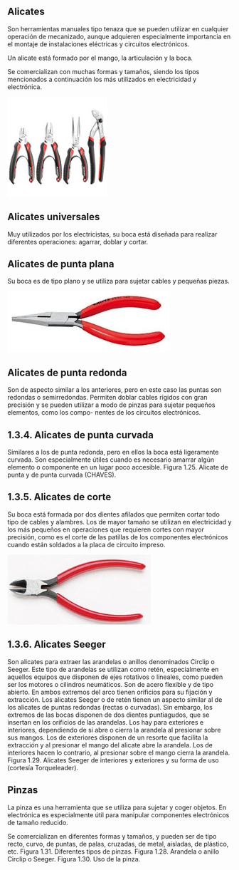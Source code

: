 ## Alicates

Son herramientas manuales tipo tenaza que se pueden utilizar en cualquier operación de mecanizado, aunque adquieren especialmente importancia en el montaje de instalaciones eléctricas y circuitos electrónicos.

Un alicate está formado por el mango, la articulación y la boca.

Se comercializan con muchas formas y tamaños, siendo los tipos mencionados a continuación los más utilizados en electricidad y electrónica.

![](img/2023-05-19-08-08-31.png)

## Alicates universales
Muy utilizados por los electricistas, su boca está diseñada para realizar
diferentes operaciones: agarrar, doblar y cortar.
## Alicates de punta plana
Su boca es de tipo plano y se utiliza para sujetar cables y pequeñas
piezas.

![](img/2023-05-19-08-06-46.png)

## Alicates de punta redonda

Son de aspecto similar a los anteriores, pero en este caso las puntas son
redondas o semirredondas.
Permiten doblar cables rígidos con gran precisión y se pueden utilizar
a modo de pinzas para sujetar pequeños elementos, como los compo-
nentes de los circuitos electrónicos.

## 1.3.4. Alicates de punta curvada

Similares a los de punta redonda, pero en ellos la boca está ligeramente
curvada.
Son especialmente útiles cuando es necesario amarrar algún elemento
o componente en un lugar poco accesible.
Figura 1.25. Alicate de punta y de punta curvada (CHAVES).

## 1.3.5. Alicates de corte

Su boca está formada por dos dientes afilados que permiten cortar todo
tipo de cables y alambres.
Los de mayor tamaño se utilizan en electricidad y los más pequeños en
operaciones que requieren cortes con mayor precisión, como es el corte
de las patillas de los componentes electrónicos cuando están soldados
a la placa de circuito impreso.

![](img/2023-05-19-08-06-18.png)

## 1.3.6. Alicates Seeger

Son alicates para extraer las arandelas o anillos denominados Circlip o
Seeger. Este tipo de arandelas se utilizan como retén, especialmente
en aquellos equipos que disponen de ejes rotativos o lineales, como
pueden ser los motores o cilindros neumáticos. Son de acero flexible
y de tipo abierto. En ambos extremos del arco tienen orificios para su
fijación y extracción.
Los alicates Seeger o de retén tienen un aspecto similar al de los alicates
de puntas redondas (rectas o curvadas). Sin embargo, los extremos de
las bocas disponen de dos dientes puntiagudos, que se insertan en los
orificios de las arandelas.
Los hay para exteriores e interiores, dependiendo de si abre o cierra la
arandela al presionar sobre sus mangos. Los de exteriores disponen de
un resorte que facilita la extracción y al presionar el mango del alicate
abre la arandela. Los de interiores hacen lo contrario, al presionar sobre
el mango cierra la arandela.
Figura 1.29. Alicates Seeger de interiores y exteriores y su forma de uso (cortesía Torqueleader).

## Pinzas

La pinza es una herramienta que se utiliza para sujetar y coger objetos.
En electrónica es especialmente útil para manipular componentes electrónicos de tamaño reducido.

Se comercializan en diferentes formas y tamaños, y pueden ser de tipo recto, curvo, de puntas, de palas, cruzadas, de metal, aisladas, de plástico, etc.
Figura 1.31. Diferentes tipos de pinzas.
Figura 1.28. Arandela o anillo Circlip o Seeger.
Figura 1.30. Uso de la pinza.
